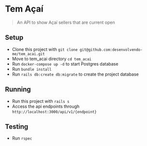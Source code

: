 # Tem Açaí
> An API to show Açaí sellers that are current open

## Setup

- Clone this project with `git clone git@github.com:desenvolvendo-me/tem_acai.git`
- Move to tem_acai directory `cd tem_acai`
- Run `docker-compose up -d` to start Postgres database
- Run `bundle install`
- Run `rails db:create db:migrate` to create the project database

## Running

- Run this project with `rails s`
- Access the api endpoints through `http://localhost:3000/api/v1/{endpoint}`

## Testing

- Run `rspec`